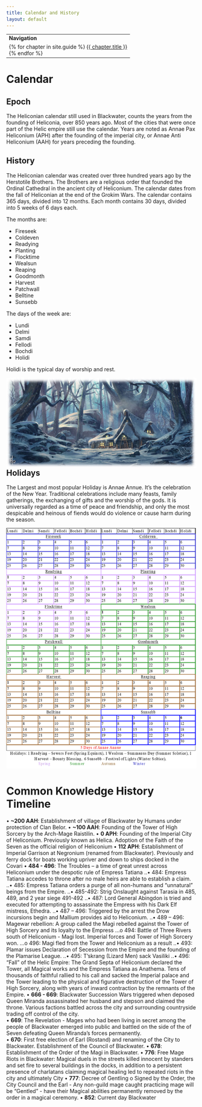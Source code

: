 ```yaml
---
title: Calendar and History
layout: default
---
```

<table>
  <tr><td><b>Navigation</b></td></tr>
  <tr><td>
{% for chapter in site.guide %}
  <a href="{{ chapter.url | relative_url }}">{{ chapter.title }}</a><br>
{% endfor %}  
    </td></tr></table>  

# Calendar  	

## Epoch
The Heliconian calendar still used in Blackwater, counts the years from the founding of Heliconia, over 850 years ago.  Most of the cities that were once part of the Helic empire still use the calendar.  Years are noted as Annae Pax Heliconium (APH) after the founding of the imperial city, or Annae Anti Heliconium (AAH) for years preceding the founding.  

## History  
The Heliconian calendar was created over three hundred years ago by the Herstotile Brothers. The Brothers are a religious order that founded the Ordinal Cathedral in the ancient city of Heliconium. The calendar dates from the fall of Heliconian at the end of the Grokim Wars. The calendar contains 365 days, divided into 12 months. Each month contains 30 days, divided into 5 weeks of 6 days each.   

The months are: 
- Fireseek  
- Coldeven  
- Readying  
- Planting  
- Flocktime  
- Wealsun  
- Reaping  
- Goodmonth  
- Harvest  
- Patchwall  
- Belltine  
- Sunsebb  

The days of the week are:  
- Lundi  
- Delmi  
- Samdi  
- Fellodi  
- Bochdi  
- Holidi 

Holidi is the typical day of worship and rest.   

<img align="right" src="../images/Winter House.jpg">  

## Holidays  
The Largest and most popular Holiday is Annae Annue. It’s the celebration of the New Year. Traditional celebrations include many feasts, family gatherings, the exchanging of gifts and the worship of the gods.  It is universally regarded as a time of peace and friendship, and only the most despicable and heinous of fiends would do violence or cause harm during the season.  

<img src="../images/Calendar.png">  

# Common Knowledge History Timeline
•	**~200 AAH**: Establishment of village of Blackwater by Humans under protection of Clan Belor. 
•	**~100 AAH**: Founding of the Tower of High Sorcery by the Arch-Mage Raistilin. 
•	**0 APH**: Founding of the Imperial City of Heliconium. Previously known as Helica. Adoption of the Faith of the Seven as the official religion of Heliconium
•	**112 APH**: Establishment of Imperial Garrison at Negronium (renamed from Blackwater). Previously and ferry dock for boats working upriver and down to ships docked in the Covari
•	**484 - 496**: The Troubles – a time of great unrest across Heliconium under the despotic rule of Empress Tatiana
..•	484: Empress Tatiana accedes to throne after no male heirs are able to establish a claim.
..•	485: Empress Tatiana orders a purge of all non-humans and “unnatural” beings from the Empire.
..•	485-492: Strig Onslaught against Tarasia in 485, 489, and 2 year siege 491-492
..•	487: Lord General Abingdon is tried and executed for attempting to assassinate the Empress with his Dark Elf mistress, Ethedra.
..•	487 – 496: Triggered by the arrest the Drow incursions begin and Mallium provides aid to Heliconium.
..•	489 – 496: Magewar rebellion:  A group called the Magi rebelled against the Tower of High Sorcery and its loyalty to the Empress
...o	494: Battle of Three Rivers south of Heliconium - Magi lost.  Imperial forces and Tower of High Sorcery won.
...o	496: Magi fled from the Tower and Heliconium as a result
..•	493: Plamar issues Declaration of Secession from the Empire and the founding of the Plamarise League.
..•	495: T’skrang (Lizard Men) sack Vasiliki
..•	496: “Fall” of the Helic Empire: The Grand Septa of Heliconium declared the Tower, all Magical works and the Empress Tatiana as Anathema.  Tens of thousands of faithful rallied to his call and sacked the Imperial palace and the Tower leading to the physical and figurative destruction of the Tower of High Sorcery, along with years of inward contraction by the remnants of the Empire.
•	**666 - 669**: Blackwater Succession Wars triggered when deposed Queen Miranda assassinated her husband and stepson and claimed the throne.  Various factions battled across the city and surrounding countryside trading off control of the city.  
•	**669**: The Revelation - Mages who had been living in secret among the people of Blackwater emerged into public and battled on the side of the of Seven defeating Queen Miranda’s forces permanently.  
•	**670**: First free election of Earl (Rostand) and renaming of the City to Blackwater.  Establishment of the Council of Blackwater.
•	**678**: Establishment of the Order of the Magi in Blackwater.
•	**776**: Free Mage Riots in Blackwater: Magical duels in the streets killed innocent by standers and set fire to several buildings in the docks, in addition to a persistent presence of charlatans claiming magical healing led to repeated riots in the city and ultimately City 
•	**777**: Decree of Gentling
o	Signed by the Order, the City Council and the Earl - Any non-guild mage caught practicing mage will be “Gentled” - have their Magical abilities permanently removed by the order in a magical ceremony.
•	**852**: Current day Blackwater


